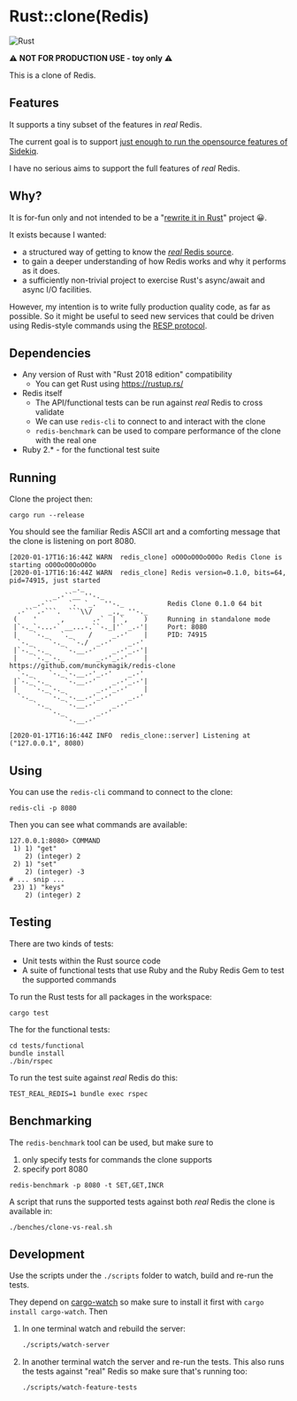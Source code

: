 # Rust::clone(Redis)

![Rust](https://github.com/munckymagik/redis-clone/workflows/Rust/badge.svg)

⚠️ **NOT FOR PRODUCTION USE - toy only** ⚠️

This is a clone of Redis.

## Features

It supports a tiny subset of the features in _real_ Redis.

The current goal is to support [just enough to run the opensource features of Sidekiq](https://github.com/munckymagik/redis-clone/issues/1).

I have no serious aims to support the full features of _real_ Redis.

## Why?

It is for-fun only and not intended to be a "[rewrite it in Rust](https://github.com/ansuz/RIIR)" project 😀.

It exists because I wanted:

* a structured way of getting to know the [_real_ Redis source](https://github.com/antirez/redis).
* to gain a deeper understanding of how Redis works and why it performs as it does.
* a sufficiently non-trivial project to exercise Rust's async/await and async I/O facilities.

However, my intention is to write fully production quality code, as far as possible. So it might be
useful to seed new services that could be driven using Redis-style commands using the [RESP protocol](https://redis.io/topics/protocol).

## Dependencies

* Any version of Rust with "Rust 2018 edition" compatibility
  * You can get Rust using https://rustup.rs/
* Redis itself
  * The API/functional tests can be run against _real_ Redis to cross validate
  * We can use `redis-cli` to connect to and interact with the clone
  * `redis-benchmark` can be used to compare performance of the clone with the real one
* Ruby 2.* - for the functional test suite

## Running

Clone the project then:

```shell
cargo run --release
```

You should see the familiar Redis ASCII art and a comforting message that the clone is listening on port 8080.

```
[2020-01-17T16:16:44Z WARN  redis_clone] oO0OoO0OoO0Oo Redis Clone is starting oO0OoO0OoO0Oo
[2020-01-17T16:16:44Z WARN  redis_clone] Redis version=0.1.0, bits=64, pid=74915, just started
                _._
           _.-``__ ''-._
      _.-``    `.  `_.  ''-._           Redis Clone 0.1.0 64 bit
  .-`` .-```.  ```\\/    _.,_ ''-._
 (    '      ,       .-`  | `,    )     Running in standalone mode
 |`-._`-...-` __...-.``-._|'` _.-'|     Port: 8080
 |    `-._   `._    /     _.-'    |     PID: 74915
  `-._    `-._  `-./  _.-'    _.-'
 |`-._`-._    `-.__.-'    _.-'_.-'|
 |    `-._`-._        _.-'_.-'    |     https://github.com/munckymagik/redis-clone
  `-._    `-._`-.__.-'_.-'    _.-'
 |`-._`-._    `-.__.-'    _.-'_.-'|
 |    `-._`-._        _.-'_.-'    |
  `-._    `-._`-.__.-'_.-'    _.-'
      `-._    `-.__.-'    _.-'
          `-._        _.-'
              `-.__.-'

[2020-01-17T16:16:44Z INFO  redis_clone::server] Listening at ("127.0.0.1", 8080)
```

## Using

You can use the `redis-cli` command to connect to the clone:

```shell
redis-cli -p 8080
```

Then you can see what commands are available:

```
127.0.0.1:8080> COMMAND
 1) 1) "get"
    2) (integer) 2
 2) 1) "set"
    2) (integer) -3
# ... snip ...
 23) 1) "keys"
    2) (integer) 2
```

## Testing

There are two kinds of tests:

* Unit tests within the Rust source code
* A suite of functional tests that use Ruby and the Ruby Redis Gem to test the supported commands

To run the Rust tests for all packages in the workspace:

```shell
cargo test
```

The for the functional tests:

```shell
cd tests/functional
bundle install
./bin/rspec
```

To run the test suite against _real_ Redis do this:

```
TEST_REAL_REDIS=1 bundle exec rspec
```

## Benchmarking

The `redis-benchmark` tool can be used, but make sure to
  1. only specify tests for commands the clone supports
  2. specify port 8080

```
redis-benchmark -p 8080 -t SET,GET,INCR
```

A script that runs the supported tests against both _real_ Redis the clone is available in:

```
./benches/clone-vs-real.sh
```

## Development

Use the scripts under the `./scripts` folder to watch, build and re-run the tests.

They depend on [cargo-watch](https://github.com/passcod/cargo-watch) so make sure to install it
first with `cargo install cargo-watch`. Then

1. In one terminal watch and rebuild the server:
   ```bash
   ./scripts/watch-server
   ```
2. In another terminal watch the server and re-run the tests. This also runs the tests against
   "real" Redis so make sure that's running too:
   ```bash
   ./scripts/watch-feature-tests
   ```
